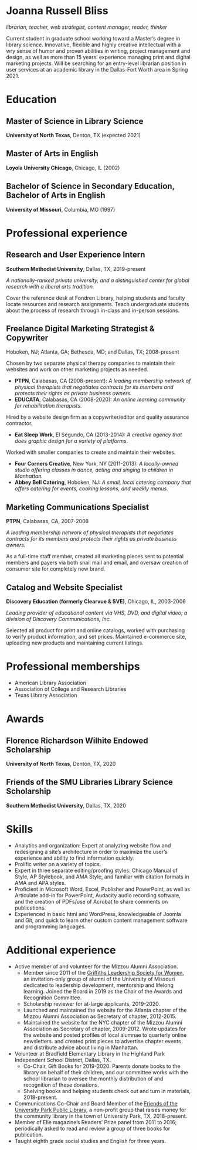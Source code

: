# Joanna Russell Bliss
*librarian, teacher, web strategist, content manager, reader, thinker*

Current student in graduate school working toward a Master’s degree in library science. Innovative, flexible and highly creative intellectual with a wry sense of humor and proven abilities in writing, project management and design, as well as more than 15 years’ experience managing print and digital marketing projects. Will be searching for an entry-level librarian position in user services at an academic library in the Dallas-Fort Worth area in Spring 2021.

# Education
## Master of Science in Library Science
**University of North Texas**, Denton, TX (expected 2021)
## Master of Arts in English
**Loyola University Chicago**, Chicago, IL (2002)
## Bachelor of Science in Secondary Education, Bachelor of Arts in English
**University of Missouri**, Columbia, MO (1997)

# Professional experience
## Research and User Experience Intern
**Southern Methodist University**, Dallas, TX, 2019-present

*A nationally-ranked private university, and a distinguished center for global research with a liberal arts tradition.*

Cover the reference desk at Fondren Library, helping students and faculty locate resources and research assignments. Teach undergraduate students about the process of research through in-class and in-person sessions.

## Freelance Digital Marketing Strategist & Copywriter
Hoboken, NJ; Atlanta, GA; Bethesda, MD; and Dallas, TX; 2008-present

Chosen by two separate physical therapy companies to maintain their websites and work on other marketing projects as needed.

- **PTPN**, Calabasas, CA (2008-present):
*A leading membership network of physical therapists that negotiates contracts for its members and protects their rights as private business owners.*
- **EDUCATA**, Calabasas, CA (2008-2020): *An online learning community for rehabilitation therapists.*

Hired by a website design firm as a copywriter/editor and quality assurance contractor.

- **Eat Sleep Work**, El Segundo, CA (2013-2014): *A creative agency that does graphic design for a variety of platforms.*

Worked with smaller companies to create and maintain their websites.

- **Four Corners Creative**, New York, NY (2011-2013): *A locally-owned studio offering classes in dance, acting and singing to children in Manhattan.*
- **Abbey Bell Catering**, Hoboken, NJ: *A small, local catering company that offers catering for events, cooking lessons, and weekly menus.*

## Marketing Communications Specialist
**PTPN**, Calabasas, CA, 2007-2008

*A leading membership network of physical therapists that negotiates contracts for its members and protects their rights as private business owners.*

As a full-time staff member, created all marketing pieces sent to potential members and payers via both snail mail and email, and oversaw creation of consumer site for completely new brand.

## Catalog and Website Specialist
**Discovery Education (formerly Clearvue & SVE)**, Chicago, IL, 2003-2006

*Leading provider of educational content via VHS, DVD, and digital video; a division of Discovery Communications, Inc.*

Selected all product for print and online catalogs, worked with purchasing to verify product information, and set prices. Maintained e-commerce site, uploading new products and maintaining current listings.

# Professional memberships

- American Library Association
- Association of College and Research Libraries
- Texas Library Association

# Awards

## Florence Richardson Wilhite Endowed Scholarship
**University of North Texas**, Denton, TX, 2020
## Friends of the SMU Libraries Library Science Scholarship
**Southern Methodist University**, Dallas, TX, 2020

# Skills

- Analytics and organization: Expert at analyzing website flow and redesigning a site’s architecture in order to maximize the user’s experience and ability to find information quickly.
- Prolific writer on a variety of topics.
- Expert in three separate editing/proofing styles: Chicago Manual of Style, AP Stylebook, and AMA Style, and familiar with citation formats in AMA and APA styles.
- Proficient in Microsoft Word, Excel, Publisher and PowerPoint, as well as Articulate add-in for PowerPoint, Audacity audio recording software, and the creation of PDFs/use of Acrobat to share comments on publications.
- Experienced in basic html and WordPress, knowledgeable of Joomla and Git, and quick to learn other custom content management software and programming languages.

# Additional experience

- Active member of and volunteer for the Mizzou Alumni Association.
    - Member since 2011 of the [Griffiths Leadership Society for Women](https://www.mizzou.com/griffithssociety), an invitation-only group of alumni of the University of Missouri dedicated to leadership development, mentorship and lifelong learning. Joined the Board in 2019 as the Chair of the Awards and Recognition Committee.
    - Scholarship reviewer for at-large applicants, 2019-2020.
    - Launched and maintained the website for the Atlanta chapter of the Mizzou Alumni Association as Secretary of chapter, 2012-2015.
    - Maintained the website for the NYC chapter of the Mizzou Alumni Association as Secretary of chapter, 2009-2012. Wrote updates for the website and posted profiles of local alumnae to quarterly online newsletters. and created print pieces to advertise chapter events and distribute advice about living in Manhattan.
- Volunteer at Bradfield Elementary Library in the Highland Park Independent School District, Dallas, TX.
    - Co-Chair, Gift Books for 2019-2020. Parents donate books to the library on behalf of their children, and our committee works with the school librarian to oversee the monthly distribution of and recognition of these donations.
    - Shelving books and helping students check out and turn in materials, 2018-present.
- Communications Co-Chair and Board Member of the [Friends of the University Park Public Library](https://uplibraryfriends.org/), a non-profit group that raises money for the community library in the town of University Park, TX, 2018-present.
- Member of Elle magazine’s Readers’ Prize panel from 2011 to 2016; periodically asked to read and review a group of three books for publication.
- Taught eighth grade social studies and English for three years.